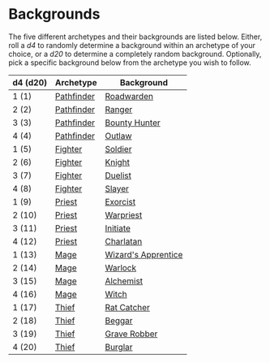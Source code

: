 # Backgrounds <!-- {docsify-ignore-all} -->
The five different archetypes and their backgrounds are listed below. Either, roll a *d4* to randomly determine a background within an archetype of your choice, or a *d20* to determine a completely random background. Optionally, pick a specific background below from the archetype you wish to follow.

| d4 (d20) | Archetype                               | Background                                                          |
| -------- | --------------------------------------- | ------------------------------------------------------------------- |
| 1 (1)    | [Pathfinder](backgrounds/pathfinder.md) | [Roadwarden](backgrounds/pathfinder.md#_1-1-roadwarden)             |
| 2 (2)    | [Pathfinder](backgrounds/pathfinder.md) | [Ranger](backgrounds/pathfinder.md#_2-2-ranger)                     |
| 3 (3)    | [Pathfinder](backgrounds/pathfinder.md) | [Bounty Hunter](backgrounds/pathfinder.md#_3-3-bounty-hunter)       |
| 4 (4)    | [Pathfinder](backgrounds/pathfinder.md) | [Outlaw](backgrounds/pathfinder.md#_4-4-outlaw)                     |
| 1 (5)    | [Fighter](backgrounds/fighter.md)       | [Soldier](backgrounds/fighter.md#_1-5-soldier)                      |
| 2 (6)    | [Fighter](backgrounds/fighter.md)       | [Knight](backgrounds/fighter.md#_2-6-knight)                        |
| 3 (7)    | [Fighter](backgrounds/fighter.md)       | [Duelist](backgrounds/fighter.md#_3-7-duelist)                      |
| 4 (8)    | [Fighter](backgrounds/fighter.md)       | [Slayer](backgrounds/fighter.md#_4-8-slayer)                        |
| 1 (9)    | [Priest](backgrounds/priest.md)         | [Exorcist](backgrounds/priest.md#_1-9-exorcist)                     |
| 2 (10)   | [Priest](backgrounds/priest.md)         | [Warpriest](backgrounds/priest.md#_2-10-warpriest)                  |
| 3 (11)   | [Priest](backgrounds/priest.md)         | [Initiate](backgrounds/priest.md#_3-11-initiate)                    |
| 4 (12)   | [Priest](backgrounds/priest.md)         | [Charlatan](backgrounds/priest.md#_4-12-charlatan)                  |
| 1 (13)   | [Mage](backgrounds/mage.md)             | [Wizard's Apprentice](backgrounds/mage.md#_1-13-wizards-apprentice) |
| 2 (14)   | [Mage](backgrounds/mage.md)             | [Warlock](backgrounds/mage.md#_2-14-warlock)                        |
| 3 (15)   | [Mage](backgrounds/mage.md)             | [Alchemist](backgrounds/mage.md#_3-15-alchemist)                    |
| 4 (16)   | [Mage](backgrounds/mage.md)             | [Witch](backgrounds/mage.md#_4-16-witch)                            |
| 1 (17)   | [Thief](backgrounds/thief.md)           | [Rat Catcher](backgrounds/thief.md#_1-17-rat-catcher)               |
| 2 (18)   | [Thief](backgrounds/thief.md)           | [Beggar](backgrounds/thief.md#_2-18-beggar)                         |
| 3 (19)   | [Thief](backgrounds/thief.md)           | [Grave Robber](backgrounds/thief.md#_3-19-grave-robber)             |
| 4 (20)   | [Thief](backgrounds/thief.md)           | [Burglar](backgrounds/thief.md#_4-20-burglar)                       |
